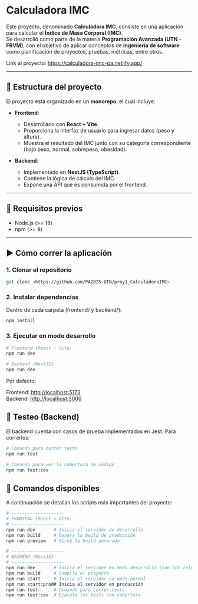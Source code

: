 # Calculadora IMC

Este proyecto, denominado **Calculadora IMC**, consiste en una aplicación para calcular el **Índice de Masa Corporal (IMC)**.  
Se desarrolló como parte de la materia **Programación Avanzada (UTN - FRVM)**, con el objetivo de aplicar conceptos de **ingeniería de software** como planificación de proyectos, pruebas, métricas, entre otros.

Link al proyecto: <https://calculadora-imc-pa.netlify.app/>

---

## 📂 Estructura del proyecto

El proyecto está organizado en un **monorepo**, el cual incluye:

- **Frontend**:  
  - Desarrollado con **React + Vite**.  
  - Proporciona la interfaz de usuario para ingresar datos (peso y altura).  
  - Muestra el resultado del IMC junto con su categoría correspondiente (bajo peso, normal, sobrepeso, obesidad).

- **Backend**:  
  - Implementado en **NestJS (TypeScript)**.  
  - Contiene la lógica de cálculo del IMC.  
  - Expone una API que es consumida por el frontend.

---

## 🚀 Requisitos previos

- Node.js (>= 18)
- npm (>= 9)

---

## ▶️ Cómo correr la aplicación

### 1. Clonar el repositorio

 ```bash
git clone <https://github.com/PA2025-UTN/proy1_CalculadoraIMC>
```

### 2. Instalar dependencias

Dentro de cada carpeta (frontend/ y backend/):

```bash
npm install
```

### 3. Ejecutar en modo desarrollo

```bash
# Frontend (React + Vite)
npm run dev

# Backend (NestJS)
npm run dev
```

Por defecto:

Frontend: <http://localhost:5173>\
Backend: <http://localhost:3000>

## 🧪 Testeo (Backend)

El backend cuenta con casos de prueba implementados en Jest.
Para correrlos:

```bash
# Comando para correr tests
npm run test

# Comando para ver la cobertura de código
npm run test:cov
```

## 📜 Comandos disponibles

A continuación se detallan los scripts más importantes del proyecto:

```bash
# --------------------
# FRONTEND (React + Vite)
# --------------------
npm run dev       # Inicia el servidor de desarrollo
npm run build     # Genera la build de producción
npm run preview   # Sirve la build generada

# --------------------
# BACKEND (NestJS)
# --------------------
npm run dev       # Inicia el servidor en modo desarrollo (con hot reload)
npm run build     # Compila el proyecto
npm run start     # Inicia el servidor en modo normal
npm run start:prod# Inicia el servidor en producción
npm run test      # Comando para correr tests
npm run test:cov  # Ejecuta los tests con cobertura
```
